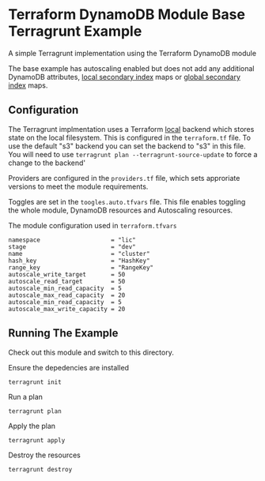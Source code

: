 # Terraform DynamoDB Module Base Terragrunt Example
A simple Terragrunt implementation using the Terraform DynamoDB module

The base example has autoscaling enabled but does not add any additional
DynamoDB attributes, [local secondary
index](https://docs.aws.amazon.com/amazondynamodb/latest/developerguide/LSI.html)
maps or [global secondary
index](https://docs.aws.amazon.com/amazondynamodb/latest/developerguide/LSI.html)
maps.

## Configuration
The Terragrunt implmentation uses a Terraform
[local](https://www.terraform.io/docs/backends/types/local.html) backend which
stores state on the local filesystem. This is configured in the `terraform.tf`
file. To use the default "s3" backend you can set the backend to "s3" in this
file. You will need to use `terragrunt plan --terragrunt-source-update` to force
a change to the backend'

Providers are configured in the `providers.tf` file, which sets approriate
versions to meet the module requirements.

Toggles are set in the `toogles.auto.tfvars` file. This file enables toggling
the whole module, DynamoDB resources and Autoscaling resources.

The module configuration used in `terraform.tfvars`
```
namespace                    = "lic"
stage                        = "dev"
name                         = "cluster"
hash_key                     = "HashKey"
range_key                    = "RangeKey"
autoscale_write_target       = 50
autoscale_read_target        = 50
autoscale_min_read_capacity  = 5
autoscale_max_read_capacity  = 20
autoscale_min_read_capacity  = 5
autoscale_max_write_capacity = 20
```

## Running The Example
Check out this module and switch to this directory.

Ensure the depedencies are installed
```
terragrunt init
```

Run a plan
```
terragrunt plan
```

Apply the plan
```
terragrunt apply
```

Destroy the resources
```
terragrunt destroy
```

